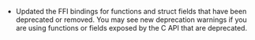 * Updated the FFI bindings for functions and struct fields that have been
  deprecated or removed. You may see new deprecation warnings if you are using
  functions or fields exposed by the C API that are deprecated.
